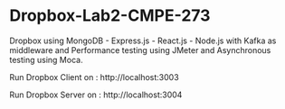 # Dropbox-Lab2-CMPE-273

Dropbox using MongoDB - Express.js - React.js - Node.js with Kafka as middleware and Performance testing using JMeter and Asynchronous testing using Moca.

Run Dropbox Client on : http://localhost:3003

Run Dropbox Server on : http://localhost:3004
